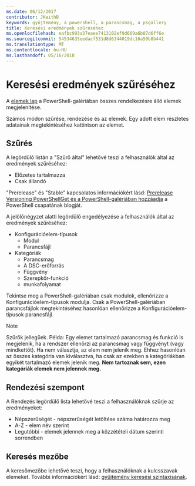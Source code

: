 ```yaml
---
ms.date: 06/12/2017
contributor: JKeithB
keywords: gyűjtemény, a powershell, a parancsmag, a psgallery
title: Keresési eredmények szűréséhez
ms.openlocfilehash: eafbc993a37eaee7413102ef9d669a6b07d6ff6e
ms.sourcegitcommit: 54534635eedacf531d8d6344019dc16a50b8b441
ms.translationtype: MT
ms.contentlocale: hu-HU
ms.lasthandoff: 05/16/2018
---
```

# <a name="filtering-search-results"></a>Keresési eredmények szűréséhez

A [elemek lap](https://www.powershellgallery.com/items) a PowerShell-galériában összes rendelkezésre álló elemek megjelenítése.

Számos módon szűrése, rendezése és az elemek.
Egy adott elem részletes adatainak megtekintéséhez kattintson az elemet.

## <a name="filter-by"></a>Szűrés

A legördülő listán a "Szűrő által" lehetővé teszi a felhasználók által az eredmények szűréséhez:
- Előzetes tartalmazza
- Csak állandó

"Prerelease" és "Stable" kapcsolatos információkért lásd: [Prerelease Versioning PowerShellGet és a PowerShell-galériában hozzáadja](https://blogs.msdn.microsoft.com/powershell/2017/12/05/prerelease-versioning-added-to-powershellget-and-powershell-gallery/) a PowerShell csapatának blogját.

A jelölőnégyzet alatti legördülő engedélyezése a felhasználók által az eredmények szűréséhez:
- Konfigurációelem-típusok
  - Modul
  - Parancsfájl
- Kategóriák
  - Parancsmag
  - A DSC-erőforrás
  - Függvény
  - Szerepkör-funkció
  - munkafolyamat

Tekintse meg a PowerShell-galériában csak modulok, ellenőrizze a Konfigurációelem-típusok modulja.
Csak a PowerShell-galériában parancsfájlok megtekintéséhez hasonlóan ellenőrizze a Konfigurációelem-típusok parancsfájl.

> [!NOTE]
> Szűrők jellegűek.
> Példa: Egy elemet tartalmazó parancsmag és funkció is megjelenik, ha a rendszer ellenőrzi az parancsmag vagy függvényt (vagy mindkettőt).
> Ha nem választja, az elem nem jelenik meg.
> Ehhez hasonlóan az összes kategória van kiválasztva, ha csak az ezekben a kategóriákban egyikét tartalmazó elemek jelenik meg.
> **Nem tartoznak sem, ezen kategóriák elemek nem jelennek meg.**

## <a name="sort-by"></a>Rendezési szempont

A Rendezés legördülő lista lehetővé teszi a felhasználóknak szűrje az eredményeket:
- Népszerűségét - népszerűségét letöltése száma határozza meg
- A-Z - elem név szerint
- Legutóbbi - elemek jelennek meg a közzétételi dátum szerinti sorrendben

## <a name="search-box"></a>Keresés mezőbe

A keresőmezőbe lehetővé teszi, hogy a felhasználóknak a kulcsszavak elemeket.
További információkért lásd: [gyűjtemény keresési szintaxisának](search-syntax.md).